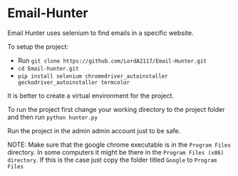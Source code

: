 # Email-Hunter

Email Hunter uses selenium to find emails in a specific website.

To setup the project:
* Run `git clone https://github.com/LordA2117/Email-Hunter.git`
* `cd Email-hunter.git`
* `pip install selenium chromedriver_autoinstaller geckodriver_autoinstaller termcolor`

It is better to create a virtual environment for the project.

To run the project first change your working directory to the project folder and then run `python hunter.py`

Run the project in the admin admin account just to be safe.

NOTE: Make sure that the google chrome executable is in the `Program Files` directory. In some computers it might be there in the `Program Files (x86) directory`. If this is the case just copy the folder titled `Google` to `Program Files`
